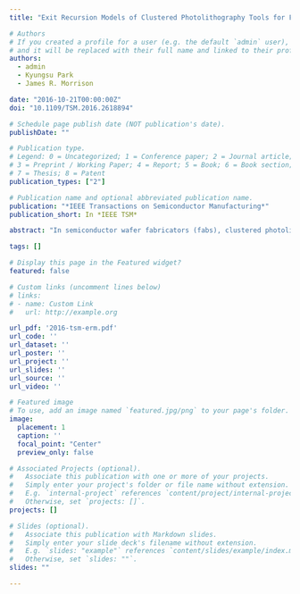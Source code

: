 ```yaml
---
title: "Exit Recursion Models of Clustered Photolithography Tools for Fab Level Simulation"

# Authors
# If you created a profile for a user (e.g. the default `admin` user), write the username (folder name) here 
# and it will be replaced with their full name and linked to their profile.
authors: 
  - admin
  - Kyungsu Park
  - James R. Morrison

date: "2016-10-21T00:00:00Z"
doi: "10.1109/TSM.2016.2618894"

# Schedule page publish date (NOT publication's date).
publishDate: ""

# Publication type.
# Legend: 0 = Uncategorized; 1 = Conference paper; 2 = Journal article;
# 3 = Preprint / Working Paper; 4 = Report; 5 = Book; 6 = Book section;
# 7 = Thesis; 8 = Patent
publication_types: ["2"]

# Publication name and optional abbreviated publication name.
publication: "*IEEE Transactions on Semiconductor Manufacturing*"
publication_short: In *IEEE TSM*

abstract: "In semiconductor wafer fabricators (fabs), clustered photolithography tools (CPTs) are often the bottleneck. With a focus on fab-level simulation, we propose a new class of equipment models for CPTs called exit recursion models (ERMs). These models are inspired by concepts from flow line theory. We describe the intuition behind ERMs and provide the parameterization and simulation equations. These ERMs are data-driven empirical models and we develop three types based on different data perspectives: 1) tool log; 2) wafer log; and 3) lot log. To assess the quality of the proposed models, we conduct three classes of simulation experiments. A detailed CPT model, an affine model, and an empirical flow line model are used as the baselines. We consider mean cycle time, lot residency time, throughput time, and computation time as our primary performance metrics. The results suggest that ERMs are more accurate and robust than the affine models for all metrics and sometimes rival the performance of the empirical flow line models considered. ERMs require about 1.9 times as much computation as an affine model and about 250 times less computation than an empirical flow line model. ERMs may be helpful to increase the accuracy of fab-level simulation results without significant additional computation."

tags: []

# Display this page in the Featured widget?
featured: false

# Custom links (uncomment lines below)
# links:
# - name: Custom Link
#   url: http://example.org

url_pdf: '2016-tsm-erm.pdf'
url_code: ''
url_dataset: ''
url_poster: ''
url_project: ''
url_slides: ''
url_source: ''
url_video: ''

# Featured image
# To use, add an image named `featured.jpg/png` to your page's folder. 
image:
  placement: 1
  caption: ''
  focal_point: "Center"
  preview_only: false

# Associated Projects (optional).
#   Associate this publication with one or more of your projects.
#   Simply enter your project's folder or file name without extension.
#   E.g. `internal-project` references `content/project/internal-project/index.md`.
#   Otherwise, set `projects: []`.
projects: []

# Slides (optional).
#   Associate this publication with Markdown slides.
#   Simply enter your slide deck's filename without extension.
#   E.g. `slides: "example"` references `content/slides/example/index.md`.
#   Otherwise, set `slides: ""`.
slides: ""

---
```

